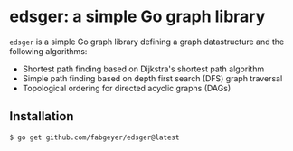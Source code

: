# edsger: a simple Go graph library

`edsger` is a simple Go graph library defining a graph datastructure and the following algorithms:
- Shortest path finding based on Dijkstra's shortest path algorithm
- Simple path finding based on depth first search (DFS) graph traversal
- Topological ordering for directed acyclic graphs (DAGs)

## Installation

```
$ go get github.com/fabgeyer/edsger@latest
```
